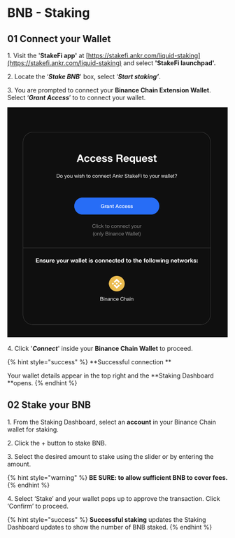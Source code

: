 # BNB - Staking

## 01 **Connect your Wallet** <a href="#connect-your-wallet" id="connect-your-wallet"></a>

1\. Visit the '**StakeFi app'** at [https://stakefi.ankr.com/liquid-staking](https://stakefi.ankr.com/liquid-staking) and select **'StakeFi launchpad'.**

2\. Locate the ‘_**Stake BNB**_' box, select ‘_**Start staking’**_.

3\. You are prompted to connect your **Binance Chain Extension Wallet**.\
Select ‘_**Grant Access**_’ to to connect your wallet.

![](<../../../../.gitbook/assets/Screenshot 2021-11-12 at 17.00.07.png>)

4\. Click '_**Connect**_' inside your **Binance Chain Wallet** to proceed.

{% hint style="success" %}
\*\*Successful connection \*\*

Your wallet details appear in the top right and the \*\*Staking Dashboard \*\*opens.
{% endhint %}

## 02 Stake your BNB <a href="#stake-your-bnb" id="stake-your-bnb"></a>

1\. From the Staking Dashboard, select an **account** in your Binance Chain wallet for staking.

2\. Click the + button to stake BNB.

3\. Select the desired amount to stake using the slider or by entering the amount.

{% hint style="warning" %}
**BE SURE: to allow sufficient BNB to cover fees.**
{% endhint %}

4\. Select ‘Stake’ and your wallet pops up to approve the transaction. Click ‘Confirm’ to proceed.

{% hint style="success" %}
**Successful staking** updates the Staking Dashboard updates to show the number of BNB staked.
{% endhint %}
